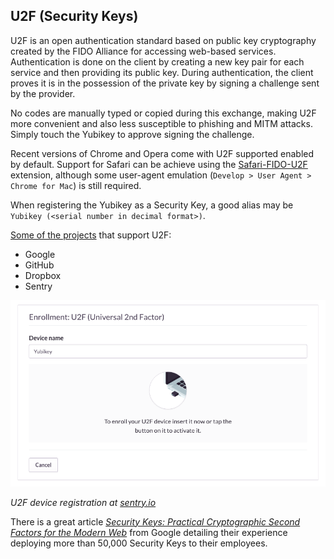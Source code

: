 ## U2F (Security Keys)

U2F is an open authentication standard based on public key cryptography created by the FIDO Alliance for accessing web-based services. Authentication is done on the client by creating a new key pair for each service and then providing its public key. During authentication, the client proves it is in the possession of the private key by signing a challenge sent by the provider.

No codes are manually typed or copied during this exchange, making U2F more convenient and also less susceptible to phishing and MITM attacks. Simply touch the Yubikey to approve signing the challenge.

Recent versions of Chrome and Opera come with U2F supported enabled by default. Support for Safari can be achieve using the [Safari-FIDO-U2F](https://github.com/blahgeek/Safari-FIDO-U2F) extension, although some user-agent emulation (`Develop > User Agent > Chrome for Mac`) is still required.

When registering the Yubikey as a Security Key, a good alias may be `Yubikey (<serial number in decimal format>)`.

[Some of the projects](http://www.dongleauth.info) that support U2F:

- Google
- GitHub
- Dropbox
- Sentry

![](../images/sentry-u2f.png)

_U2F device registration at [sentry.io](https://sentry.io)_

There is a great article _[Security Keys: Practical Cryptographic Second Factors for the Modern Web](http://fc16.ifca.ai/preproceedings/25_Lang.pdf)_ from Google detailing their experience deploying more than 50,000 Security Keys to their employees.
